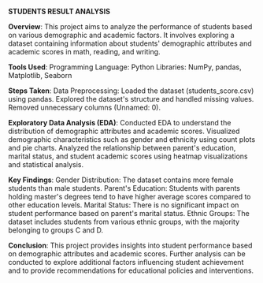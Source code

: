  **STUDENTS RESULT ANALYSIS**

  
**Overview**:
This project aims to analyze the performance of students based on various demographic and academic factors. It involves exploring a dataset containing information about students' demographic attributes and academic scores in math, reading, and writing.

**Tools Used**:
Programming Language: Python
Libraries: NumPy, pandas, Matplotlib, Seaborn

**Steps Taken**:
Data Preprocessing:
Loaded the dataset (students_score.csv) using pandas.
Explored the dataset's structure and handled missing values.
Removed unnecessary columns (Unnamed: 0).

**Exploratory Data Analysis (EDA)**:
Conducted EDA to understand the distribution of demographic attributes and academic scores.
Visualized demographic characteristics such as gender and ethnicity using count plots and pie charts.
Analyzed the relationship between parent's education, marital status, and student academic scores using heatmap visualizations and statistical analysis.

**Key Findings**:
Gender Distribution: The dataset contains more female students than male students.
Parent's Education: Students with parents holding master's degrees tend to have higher average scores compared to other education levels.
Marital Status: There is no significant impact on student performance based on parent's marital status.
Ethnic Groups: The dataset includes students from various ethnic groups, with the majority belonging to groups C and D.

**Conclusion**:
This project provides insights into student performance based on demographic attributes and academic scores.
Further analysis can be conducted to explore additional factors influencing student achievement and to provide recommendations for educational policies and interventions.
